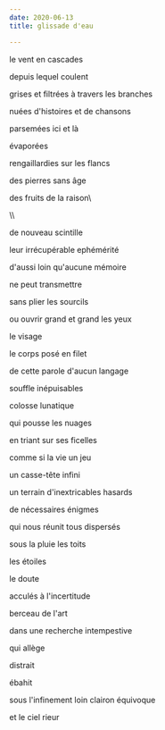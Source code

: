 ```yaml
---
date: 2020-06-13
title: glissade d'eau

---
```


le vent en cascades

depuis lequel coulent

grises et filtrées à travers les branches

nuées d'histoires et de chansons

parsemées ici et là

évaporées

rengaillardies sur les flancs

des pierres sans âge

des fruits de la raison\

\\\

de nouveau scintille

leur irrécupérable ephémérité

d'aussi loin qu'aucune mémoire

ne peut transmettre

sans plier les sourcils

ou ouvrir grand et grand les yeux

le visage

le corps posé en filet

de cette parole d'aucun langage

souffle inépuisables

colosse lunatique

qui pousse les nuages

en triant sur ses ficelles

comme si la vie un jeu

un casse-tête infini

un terrain d'inextricables hasards

de nécessaires énigmes

qui nous réunit tous dispersés

sous la pluie les toits

les étoiles

le doute

acculés à l'incertitude

berceau de l'art

dans une recherche intempestive

qui allège

distrait

ébahit

sous l'infinement loin clairon équivoque

et le ciel rieur

